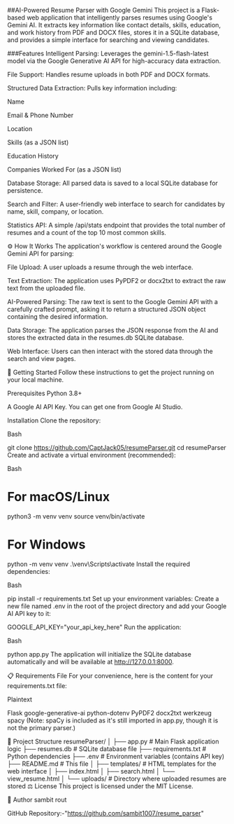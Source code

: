 ##AI-Powered Resume Parser with Google Gemini
This project is a Flask-based web application that intelligently parses resumes using Google's Gemini AI. It extracts key information like contact details, skills, education, and work history from PDF and DOCX files, stores it in a SQLite database, and provides a simple interface for searching and viewing candidates.

###Features
Intelligent Parsing: Leverages the gemini-1.5-flash-latest model via the Google Generative AI API for high-accuracy data extraction.

File Support: Handles resume uploads in both PDF and DOCX formats.

Structured Data Extraction: Pulls key information including:

Name

Email & Phone Number

Location

Skills (as a JSON list)

Education History

Companies Worked For (as a JSON list)

Database Storage: All parsed data is saved to a local SQLite database for persistence.

Search and Filter: A user-friendly web interface to search for candidates by name, skill, company, or location.

Statistics API: A simple /api/stats endpoint that provides the total number of resumes and a count of the top 10 most common skills.

⚙️ How It Works
The application's workflow is centered around the Google Gemini API for parsing:

File Upload: A user uploads a resume through the web interface.

Text Extraction: The application uses PyPDF2 or docx2txt to extract the raw text from the uploaded file.

AI-Powered Parsing: The raw text is sent to the Google Gemini API with a carefully crafted prompt, asking it to return a structured JSON object containing the desired information.

Data Storage: The application parses the JSON response from the AI and stores the extracted data in the resumes.db SQLite database.

Web Interface: Users can then interact with the stored data through the search and view pages.

🚀 Getting Started
Follow these instructions to get the project running on your local machine.

Prerequisites
Python 3.8+

A Google AI API Key. You can get one from Google AI Studio.

Installation
Clone the repository:

Bash

git clone https://github.com/CaptJack05/resumeParser.git
cd resumeParser
Create and activate a virtual environment (recommended):

Bash

# For macOS/Linux
python3 -m venv venv
source venv/bin/activate

# For Windows
python -m venv venv
.\venv\Scripts\activate
Install the required dependencies:

Bash

pip install -r requirements.txt
Set up your environment variables:
Create a new file named .env in the root of the project directory and add your Google AI API key to it:

GOOGLE_API_KEY="your_api_key_here"
Run the application:

Bash

python app.py
The application will initialize the SQLite database automatically and will be available at http://127.0.0.1:8000.

📋 Requirements File
For your convenience, here is the content for your requirements.txt file:

Plaintext

Flask
google-generative-ai
python-dotenv
PyPDF2
docx2txt
werkzeug
spacy
(Note: spaCy is included as it's still imported in app.py, though it is not the primary parser.)

📂 Project Structure
resumeParser/
│
├── app.py                # Main Flask application logic
├── resumes.db            # SQLite database file
├── requirements.txt      # Python dependencies
├── .env                  # Environment variables (contains API key)
├── README.md             # This file
│
├── templates/            # HTML templates for the web interface
│   ├── index.html
│   ├── search.html
│   └── view_resume.html
│
└── uploads/              # Directory where uploaded resumes are stored
⚖️ License
This project is licensed under the MIT License.

👤 Author
sambit rout

GitHub Repository:-"https://github.com/sambit1007/resume_parser"
